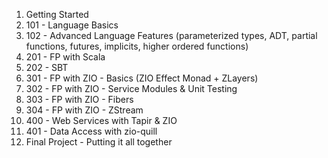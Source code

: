 1. Getting Started
2. 101 - Language Basics
3. 102 - Advanced Language Features (parameterized types, ADT, partial functions, futures, implicits, higher ordered functions)
4. 201 - FP with Scala
5. 202 - SBT
6. 301 - FP with ZIO - Basics (ZIO Effect Monad + ZLayers)
7. 302 - FP with ZIO - Service Modules & Unit Testing
8. 303 - FP with ZIO - Fibers
9. 304 - FP with ZIO - ZStream
10. 400 - Web Services with Tapir & ZIO
11. 401 - Data Access with zio-quill
12. Final Project - Putting it all together